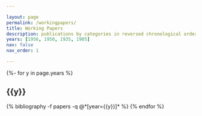 ```yaml
---

layout: page
permalink: /workingpapers/
title: Working Papers
description: publications by categories in reversed chronological order. generated by jekyll-scholar.
years: [1956, 1950, 1935, 1905]
nav: false
nav_order: 1

---
```

<!-- _pages/publications.md -->
<div class="publications">

{%- for y in page.years %}
  <h2 class="year">{{y}}</h2>
  {% bibliography -f papers -q @*[year={{y}}]* %}
{% endfor %}

</div>
